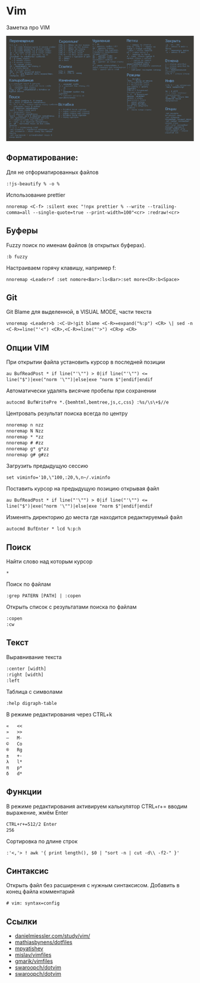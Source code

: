 # Vim

Заметка про VIM

![Горячие клавиши в Vim](vim.png)

## Форматирование:

Для не отформатированных файлов

```
:!js-beautify % -o %
```

Использование prettier

```
nnoremap <C-f> :silent exec "!npx prettier % --write --trailing-comma=all --single-quote=true --print-width=100"<cr> :redraw!<cr>
```

## Буферы
Fuzzy поиск по именам файлов (в открытых буферах).

```
:b fuzzy
```

Настраиваем горячу клавишу, например <Leader>f:

```
nnoremap <Leader>f :set nomore<Bar>:ls<Bar>:set more<CR>:b<Space>
```

## Git

Git Blame для выделенной, в VISUAL MODE, части текста

```
vnoremap <Leader>b :<C-U>!git blame <C-R>=expand("%:p") <CR> \| sed -n <C-R>=line("'<") <CR>,<C-R>=line("'>") <CR>p <CR>
```

## Опции VIM

При открытии файла установить курсор в последней позиции

```
au BufReadPost * if line("'\"") > 0|if line("'\"") <= line("$")|exe("norm '\"")|else|exe "norm $"|endif|endif
```

Автоматически удалять висячие пробелы при сохранении

```
autocmd BufWritePre *.{bemhtml,bemtree,js,c,css} :%s/\s\+$//e
```

Центровать результат поиска всегда по центру

```
nnoremap n nzz
nnoremap N Nzz
nnoremap * *zz
nnoremap # #zz
nnoremap g* g*zz
nnoremap g# g#zz
```

Загрузить предыдущую сессию

```
set viminfo='10,\"100,:20,%,n~/.viminfo
```


Поставить курсор на предыдущую позицию открывая файл

```
au BufReadPost * if line("'\"") > 0|if line("'\"") <= line("$")|exe("norm '\"")|else|exe "norm $"|endif|endif
```

Изменять директорию до места где находится редактируемый файл

```
autocmd BufEnter * lcd %:p:h
```

## Поиск

Найти слово над которым курсор
```
*
```

Поиск по файлам

```
:grep PATERN [PATH] | :copen
```

Открыть список с результатами поиска по файлам

```
:copen
:cw
```

## Текст

Выравнивание текста

```
:center [width]
:right [width]
:left
```

Таблица с символами

```
:help digraph-table
```

В режиме редактирования через CTRL+k

```
«   <<
»   >>
—   M-
©   Co
®   Rg
±   +-
λ   l*
π   p*
δ   d*
```

## Функции

В режиме редактирования активируем калькулятор CTRL+r+= вводим выражение, жмём Enter

```
CTRL+r+=512/2 Enter
256
```

Сортировка по длине строк

```
:'<,'> ! awk '{ print length(), $0 | "sort -n | cut -d\\ -f2-" }'
```

## Синтаксис

Открыть файл без расширения с нужным синтаксисом. Добавить в конец файла комментарий

```
# vim: syntax=config
```

## Ссылки

* [danielmiessler.com/study/vim/](https://danielmiessler.com/study/vim/)
* [mathiasbynens/dotfiles](https://github.com/mathiasbynens/dotfiles)
* [mpyatishev](https://github.com/mpyatishev)
* [mislav/vimfiles](https://github.com/mislav/vimfiles/blob/master/vimrc)
* [gmarik/vimfiles](https://github.com/gmarik/vimfiles)
* [swaroopch/dotvim](https://github.com/swaroopch/dotvim/blob/master/vimrc)
* [swaroopch/dotvim](https://github.com/madundead/stuff/blob/master/dotfiles/vim/vimrc.symlink)
